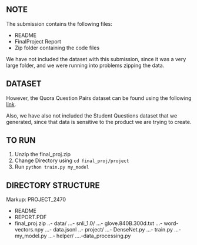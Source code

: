 
## NOTE

The submission contains the following files:
- README
- FinalProject Report
- Zip folder containing the code files

We have not included the dataset with this submission, since it was a very large folder, and we were running into problems zipping the data.

## DATASET

However, the Quora Question Pairs dataset can be found using the following [link](https://data.quora.com/First-Quora-Dataset-Release-Question-Pairs).

Also, we have also not included the Student Questions dataset that we generated, since 
that data is sensitive to the product we are trying to create.

## TO RUN

1. Unzip the final_proj.zip
2. Change Directory using `cd final_proj/project`
3. Run `python train.py my_model`


## DIRECTORY STRUCTURE
Markup:
PROJECT_2470
- README
- REPORT.PDF
- final_proj.zip
..- data/
...- snli_1.0/
...- glove.840B.300d.txt
...- word-vectors.npy
...- data.jsonl
..- project/
...- DenseNet.py
...- train.py
...- my_model.py
...- helper/
....-data_processing.py
			
